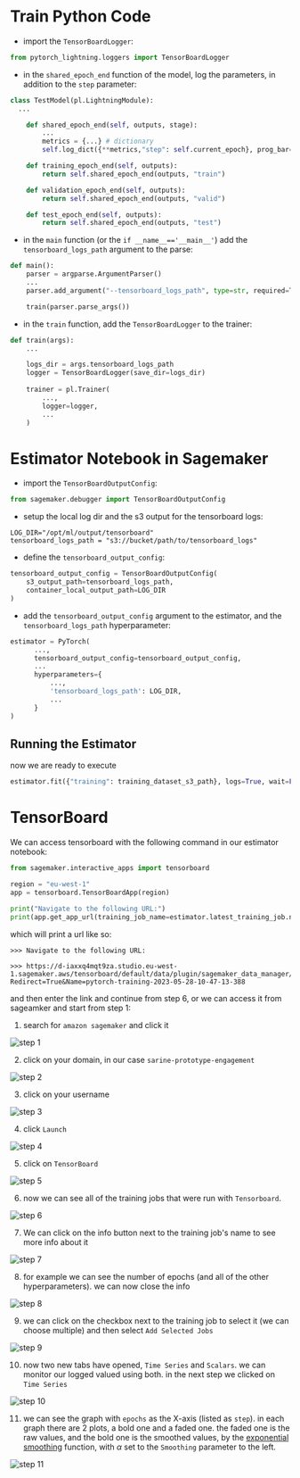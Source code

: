 # Train Python Code

* import the `TensorBoardLogger`:

```python
from pytorch_lightning.loggers import TensorBoardLogger
```

* in the `shared_epoch_end` function of the model, log the parameters, in addition to the `step` parameter:

```python
class TestModel(pl.LightningModule):
  ...

    def shared_epoch_end(self, outputs, stage):
        ...
        metrics = {...} # dictionary
        self.log_dict({**metrics,"step": self.current_epoch}, prog_bar=True)

    def training_epoch_end(self, outputs):
        return self.shared_epoch_end(outputs, "train")

    def validation_epoch_end(self, outputs):
        return self.shared_epoch_end(outputs, "valid")

    def test_epoch_end(self, outputs):
        return self.shared_epoch_end(outputs, "test")
```

* in the `main` function (or the `if __name__=='__main__'`) add the `tensorboard_logs_path` argument to the parse:
```python
def main():
    parser = argparse.ArgumentParser()
    ...
    parser.add_argument("--tensorboard_logs_path", type=str, required=True, help="Path used for writing TensorFlow logs")

    train(parser.parse_args())
```

* in the `train` function, add the `TensorBoardLogger` to the trainer:
```python
def train(args):
    ...

    logs_dir = args.tensorboard_logs_path
    logger = TensorBoardLogger(save_dir=logs_dir)
    
    trainer = pl.Trainer(
        ...,
        logger=logger,
        ...
    )
```

# Estimator Notebook in Sagemaker

* import the `TensorBoardOutputConfig`:
```python
from sagemaker.debugger import TensorBoardOutputConfig
```

* setup the local log dir and the s3 output for the tensorboard logs:
```pyton
LOG_DIR="/opt/ml/output/tensorboard"
tensorboard_logs_path = "s3://bucket/path/to/tensorboard_logs"
```

* define the `tensorboard_output_config`:
```python
tensorboard_output_config = TensorBoardOutputConfig(
    s3_output_path=tensorboard_logs_path,
    container_local_output_path=LOG_DIR
)
```

* add the `tensorboard_output_config` argument to the estimator, and the `tensorboard_logs_path` hyperparameter:
```python
estimator = PyTorch(
      ...,
      tensorboard_output_config=tensorboard_output_config,
      ...
      hyperparameters={
          ...,
          'tensorboard_logs_path': LOG_DIR,
          ...
      }
)
```

## Running the Estimator

now we are ready to execute
```python
estimator.fit({"training": training_dataset_s3_path}, logs=True, wait=False)
```


# TensorBoard

We can access tensorboard with the following command in our estimator notebook:
```python
from sagemaker.interactive_apps import tensorboard

region = "eu-west-1"
app = tensorboard.TensorBoardApp(region)

print("Navigate to the following URL:")
print(app.get_app_url(training_job_name=estimator.latest_training_job.name))
```
which will print a url like so:

```
>>> Navigate to the following URL:

>>> https://d-iaxxq4mqt9za.studio.eu-west-1.sagemaker.aws/tensorboard/default/data/plugin/sagemaker_data_manager/add_folder_or_job?Redirect=True&Name=pytorch-training-2023-05-28-10-47-13-388
```

and then enter the link and continue from step 6, or we can access it from sageamker and start from step 1:

1. search for `amazon sagemaker` and click it

![step 1](https://raw.githubusercontent.com/taloy42/TalPosts/main/tensorboard_guide/1.png)

2. click on your domain, in our case `sarine-prototype-engagement`

![step 2](https://raw.githubusercontent.com/taloy42/TalPosts/main/tensorboard_guide/2.png)

3. click on your username

![step 3](https://raw.githubusercontent.com/taloy42/TalPosts/main/tensorboard_guide/3.png)

4. click `Launch`

![step 4](https://raw.githubusercontent.com/taloy42/TalPosts/main/tensorboard_guide/4.png)

5. click on `TensorBoard`

![step 5](https://raw.githubusercontent.com/taloy42/TalPosts/main/tensorboard_guide/5.png)

6. now we can see all of the training jobs that were run with `Tensorboard`.

![step 6](https://raw.githubusercontent.com/taloy42/TalPosts/main/tensorboard_guide/6.png)

7. We can click on the info button next to the training job's name to see more info about it

![step 7](https://raw.githubusercontent.com/taloy42/TalPosts/main/tensorboard_guide/7.png)

8. for example we can see the number of epochs (and all of the other hyperparameters). we can now close the info

![step 8](https://raw.githubusercontent.com/taloy42/TalPosts/main/tensorboard_guide/8.png)

9. we can click on the checkbox next to the training job to select it (we can choose multiple) and then select `Add Selected Jobs`

![step 9](https://raw.githubusercontent.com/taloy42/TalPosts/main/tensorboard_guide/9.png)

10. now two new tabs have opened, `Time Series` and `Scalars`. we can monitor our logged valued using both. in the next step we clicked on `Time Series`

![step 10](https://raw.githubusercontent.com/taloy42/TalPosts/main/tensorboard_guide/10.png)

11. we can see the graph with `epochs` as the X-axis (listed as `step`). in each graph there are 2 plots, a bold one and a faded one. the faded one is the raw values, and the bold one is the smoothed values, by the [exponential smoothing](https://en.wikipedia.org/wiki/Exponential_smoothing) function, with $\alpha$ set to the `Smoothing` parameter to the left.

![step 11](https://raw.githubusercontent.com/taloy42/TalPosts/main/tensorboard_guide/11.png)


